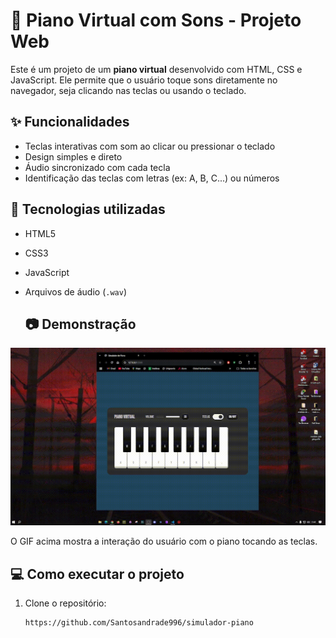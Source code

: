 # 🎹 Piano Virtual com Sons - Projeto Web

Este é um projeto de um **piano virtual** desenvolvido com HTML, CSS e JavaScript. Ele permite que o usuário toque sons diretamente no navegador, seja clicando nas teclas ou usando o teclado.

## ✨ Funcionalidades

- Teclas interativas com som ao clicar ou pressionar o teclado
- Design simples e direto
- Áudio sincronizado com cada tecla
- Identificação das teclas com letras (ex: A, B, C...) ou números

## 📁 Tecnologias utilizadas

- HTML5
- CSS3
- JavaScript
- Arquivos de áudio (`.wav`)

  ## 📷 Demonstração

![Demonstração do Piano](./src/video/piano-demo.gif.gif)

O GIF acima mostra a interação do usuário com o piano tocando as teclas.

## 💻 Como executar o projeto

1. Clone o repositório:
   ```bash
   https://github.com/Santosandrade996/simulador-piano


